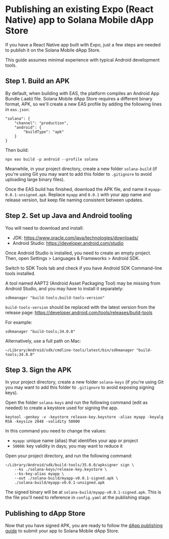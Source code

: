 # Publishing an existing Expo (React Native) app to Solana Mobile dApp Store

If you have a React Native app built with Expo, just a few steps are needed to publish it on the Solana Mobile dApp Store.

This guide assumes minimal experience with typical Android development tools.

## Step 1. Build an APK

By default, when building with EAS, the platform compiles an Android App Bundle (.aab) file. Solana Mobile dApp Store requires a different binary format, APK, so we'll create a new EAS profile by adding the following lines in `eas.json`:

```
"solana": {
    "channel": "production",
    "android": {
        "buildType": "apk"
    }
}
```

Then build:

```
npx eas build -p android --profile solana
```

Meanwhile, in your project directory, create a new folder `solana-build` (if you're using Git you may want to add this folder to `.gitignore` to avoid uploading large binary files).

Once the EAS build has finished, download the APK file, and name it `myapp-0.0.1-unsigned.apk`. Replace `myapp` and `0.0.1` with your app name and release version, but keep file naming consistent between updates.

## Step 2. Set up Java and Android tooling

You will need to download and install:

- JDK: https://www.oracle.com/java/technologies/downloads/
- Android Studio: https://developer.android.com/studio

Once Android Studio is installed, you need to create an empty project. Then, open Settings > Languages & Frameworks > Android SDK.

Switch to SDK Tools tab and check if you have Android SDK Command-line tools installed.

A tool named AAPT2 (Android Asset Packaging Tool) may be missing from Android Studio, and you may have to install it separately:

```
sdkmanager "build-tools;build-tools-version"
```

`build-tools-version` should be replaced with the latest version from the release page: https://developer.android.com/tools/releases/build-tools

For example:

```
sdkmanager "build-tools;34.0.0"
```

Alternatively, use a full path on Mac:

```
~/Library/Android/sdk/cmdline-tools/latest/bin/sdkmanager "build-tools;34.0.0"
```

## Step 3. Sign the APK

In your project directory, create a new folder `solana-keys` (if you're using Git you may want to add this folder to `.gitignore` to avoid exposing signing keys).

Open the folder `solana-keys` and run the following command (edit as needed) to create a keystore used for signing the app.

```
keytool -genkey -v -keystore release-key.keystore -alias myapp -keyalg RSA -keysize 2048 -validity 50000
```

In this command you need to change the values:

- `myapp`: unique name (alias) that identifies your app or project
- `50000`: key validity in days; you may want to reduce it

Open your project directory, and run the following command:

```
~/Library/Android/sdk/build-tools/35.0.0/apksigner sign \
    --ks ./solana-keys/release-key.keystore \
    --ks-key-alias myapp \
    --out ./solana-build/myapp-v0.0.1-signed.apk \
    ./solana-build/myapp-v0.0.1-unsigned.apk
```

The signed binary will be at `solana-build/myapp-v0.0.1-signed.apk`. This is the file you'll need to reference in `config.yaml` at the publishing stage.

## Publishing to dApp Store

Now that you have signed APK, you are ready to follow the [dApp publishing guide](/dapp-publishing/overview) to submit your app to Solana Mobile dApp Store.